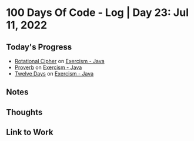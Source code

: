 # 100 Days Of Code - Log | Day 23: Jul 11, 2022

## Today's Progress

* [Rotational Cipher][3] on [Exercism - Java][2]
* [Proverb][4] on [Exercism - Java][2]
* [Twelve Days][5] on [Exercism - Java][2]

## Notes

## Thoughts

## Link to Work

  [1]: https://exercism.org/profiles/sampada-dubey
  [2]: https://exercism.org/tracks/java/exercises
  [3]: https://exercism.org/tracks/java/exercises/rotational-cipher
  [4]: https://exercism.org/tracks/java/exercises/proverb
  [5]: https://exercism.org/tracks/java/exercises/twelve-days
